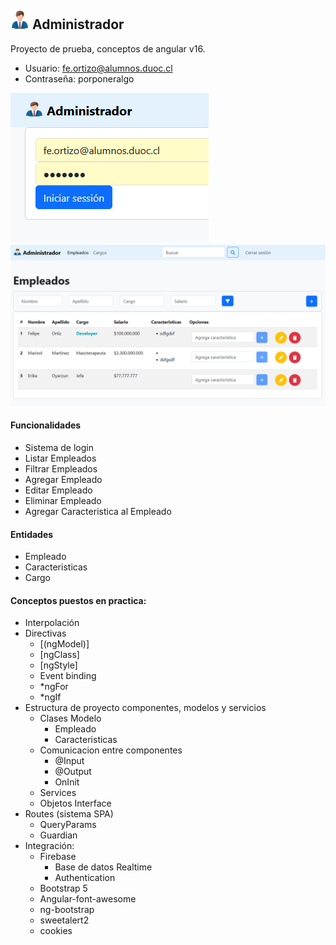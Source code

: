 ## <img src="src/assets/hombre-de-negocios.png" width="30" alt="Texto alternativo"> Administrador
Proyecto de prueba, conceptos de angular v16.

- Usuario: fe.ortizo@alumnos.duoc.cl
- Contraseña: porponeralgo

![Alt text](image-1.png)
![Alt text](image.png)

#### Funcionalidades
- Sistema de login
- Listar Empleados
- Filtrar Empleados
- Agregar Empleado
- Editar Empleado
- Eliminar Empleado
- Agregar Caracteristica al Empleado

#### Entidades
- Empleado
- Caracteristicas
- Cargo

#### Conceptos puestos en practica: 
- Interpolación
- Directivas 
    - [(ngModel)]
    - [ngClass]
    - [ngStyle] 
    - Event binding
    - *ngFor
    - *ngIf
- Estructura de proyecto componentes, modelos y servicios
    - Clases Modelo
        - Empleado
        - Caracteristicas
    - Comunicacion entre componentes
        - @Input
        - @Output
        - OnInit
    - Services
    - Objetos Interface
- Routes (sistema SPA)
    - QueryParams
    - Guardian
- Integración:
    - Firebase 
        - Base de datos Realtime
        - Authentication
    - Bootstrap 5
    - Angular-font-awesome
    - ng-bootstrap
    - sweetalert2
    - cookies